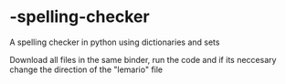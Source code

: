 # -spelling-checker
A spelling checker in python using dictionaries and sets

Download all files in the same binder, run the code and if its neccesary change the direction of the "lemario" file
